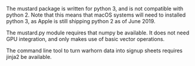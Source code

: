 The mustard package is written for python 3, and is not compatible with python 2. Note that this means that macOS systems will need to installed python 3, as Apple is still shipping python 2 as of June 2019.

The mustard.py module requires that numpy be available. It does not need GPU integration, and only makes use of basic vector operations.

The command line tool to turn warhorn data into signup sheets requires jinja2 be available.